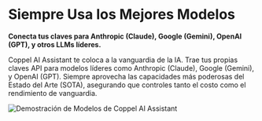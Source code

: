 # Siempre Usa los Mejores Modelos

**Conecta tus claves para Anthropic (Claude), Google (Gemini), OpenAI (GPT), y otros LLMs líderes.**

Coppel AI Assistant te coloca a la vanguardia de la IA. Trae tus propias claves API para modelos líderes como Anthropic (Claude), Google (Gemini), y OpenAI (GPT). Siempre aprovecha las capacidades más poderosas del Estado del Arte (SOTA), asegurando que controles tanto el costo como el rendimiento de vanguardia.

![Demostración de Modelos de Coppel AI Assistant](https://storage.googleapis.com/cline_public_images/docs/assets/clines-models-hifi-3_compress.webp)
